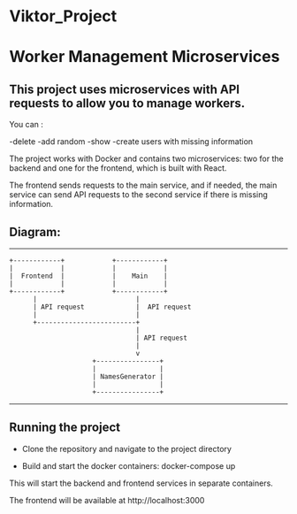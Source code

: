# Viktor_Project

# Worker Management Microservices

## This project uses microservices with API requests to allow you to manage workers. 
You can : 

-delete
-add random
-show
-create users with missing information

The project works with Docker and contains two microservices: two for the backend and one for the frontend, which is built with React.

The frontend sends requests to the main service, and if needed, the main service can send API requests to the second service if there is missing information.

## Diagram:

***************************************************************************
    +------------+            +------------+
    |            |            |            |
    |  Frontend  |            |    Main    |
    |            |            |            |
    +------------+            +------------+
          |                         |
          | API request             |  API request
          |                         |
          +-------------------------+
                                    |
                                    | API request
                                    |
                                    v
                         +----------------+
                         |                |
                         | NamesGenerator |
                         |                |
                         +----------------+

*******************************************************

## Running the project

- Clone the repository and navigate to the project directory

- Build and start the docker containers: docker-compose up

This will start the backend and frontend services in separate containers. 

The frontend will be available at http://localhost:3000
